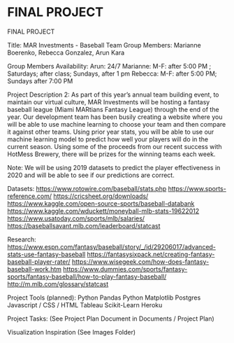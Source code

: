 # FINAL PROJECT

FINAL PROJECT

Title: MAR Investments - Baseball Team
Group Members: Marianne Boerenko, Rebecca Gonzalez, Arun Kara

Group Members Availability: 
	Arun: 24/7
	Marianne: M-F: after 5:00 PM ; Saturdays; after class; Sundays, after 1 pm
	Rebecca:  M-F: after 5:00 PM; Sundays after 7:00 PM

Project Description 2: As part of this year’s annual team building event, to maintain our virtual culture, MAR Investments will be hosting a fantasy baseball league (Miami MARtians Fantasy League) through the end of the year.  Our development team has been busily creating a website where you will be able to use machine learning to choose your team and then compare it against other teams.  Using prior year stats, you will be able to use our machine learning model to predict how well your players will do in the current season.  Using some of the proceeds from our recent success with HotMess Brewery, there will be prizes for the winning teams each week. 

Note:  We will be using 2019 datasets to predict the player effectiveness in 2020 and will be able to see if our predictions are correct.

Datasets: 
  https://www.rotowire.com/baseball/stats.php
  https://www.sports-reference.com/
  https://cricsheet.org/downloads/
  https://www.kaggle.com/open-source-sports/baseball-databank
  https://www.kaggle.com/wduckett/moneyball-mlb-stats-19622012
  https://www.usatoday.com/sports/mlb/salaries/
  https://baseballsavant.mlb.com/leaderboard/statcast 



Research: 
  https://www.espn.com/fantasy/baseball/story/_/id/29206017/advanced-stats-use-fantasy-baseball 
  https://fantasysixpack.net/creating-fantasy-baseball-player-rater/ 
  https://www.wisegeek.com/how-does-fantasy-baseball-work.htm
  https://www.dummies.com/sports/fantasy-sports/fantasy-baseball/how-to-play-fantasy-baseball/
  http://m.mlb.com/glossary/statcast 
  
Project Tools (planned):
  Python Pandas
  Python Matplotlib
  Postgres
  Javascript / CSS / HTML
  Tableau
  Scikit-Learn
  Heroku

Project Tasks: (See Project Plan Document in Documents / Project Plan)

Visualization Inspiration (See Images Folder)
